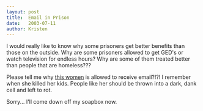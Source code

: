 ```yaml
---
layout:	post
title:	Email in Prison
date:	2003-07-11
author: Kristen
---
```


I would really like to know why some prisoners get better benefits than those on the outside. Why are some prisoners allowed to get GED's or watch television for endless hours? Why are some of them treated better than people that are homeless???

Please tell me why [this women](http://www.foxnews.com/story/0,2933,91598,00.html) is allowed to receive email?!?! I remember when she killed her kids. People like her should be thrown into a dark, dank cell and left to rot.

Sorry... I'll come down off my soapbox now.